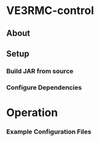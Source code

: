 # VE3RMC-control

## About

## Setup
### Build JAR from source

### Configure Dependencies

# Operation
### Example Configuration Files
